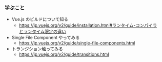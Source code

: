 ### 学ぶこと
- Vue.js のビルドについて知る
  - https://jp.vuejs.org/v2/guide/installation.html#ランタイム-コンパイラとランタイム限定の違い
- Single File Component やってみる
  - https://jp.vuejs.org/v2/guide/single-file-components.html
- トランジション触ってみる
  - https://jp.vuejs.org/v2/guide/transitions.html